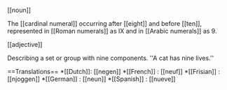 [[noun]]

The [[cardinal numeral]] occurring after [[eight]] and before [[ten]], represented in [[Roman numerals]] as IX and in [[Arabic numerals]] as 9.

[[adjective]]

Describing a set or group with nine components. ''A cat has nine lives.''

==Translations==
*[[Dutch]]: [[negen]]
*[[French]] : [[neuf]]
*[[Frisian]] : [[njoggen]]
*[[German]] : [[neun]]
*[[Spanish]] : [[nueve]]